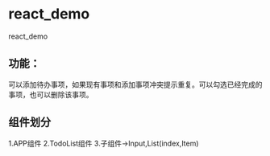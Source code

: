 # react_demo
react_demo
## 功能：
可以添加待办事项，如果现有事项和添加事项冲突提示重复。可以勾选已经完成的事项，也可以删除该事项。
## 组件划分
1.APP组件
2.TodoList组件
3.子组件->Input,List(index,Item)
